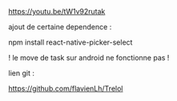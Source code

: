 https://youtu.be/tW1v92rutak

ajout de certaine dependence :

npm install react-native-picker-select

! le move de task sur android ne fonctionne pas !

lien git :

https://github.com/flavienLh/Trelol